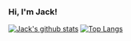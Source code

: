 ### Hi, I'm Jack!
[![Jack's github stats](https://github-readme-stats.vercel.app/api?username=jackv24&count_private=true&show_icons=true&theme=buefy)](https://github.com/anuraghazra/github-readme-stats)
[![Top Langs](https://github-readme-stats.vercel.app/api/top-langs/?username=jackv24&layout=compact&theme=buefy)](https://github.com/anuraghazra/github-readme-stats)
